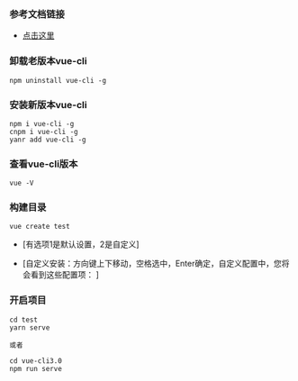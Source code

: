 ### 参考文档链接
- [点击这里](https://blog.csdn.net/qq_39725309/article/details/81558332)
### 卸载老版本vue-cli
```
npm uninstall vue-cli -g
```

### 安装新版本vue-cli
```
npm i vue-cli -g 
cnpm i vue-cli -g
yanr add vue-cli -g
```
### 查看vue-cli版本
```
vue -V
```
### 构建目录
```
vue create test
```
- [有选项1是默认设置，2是自定义]

- [自定义安装：方向键上下移动，空格选中，Enter确定，自定义配置中，您将会看到这些配置项： ]

### 开启项目
```
cd test
yarn serve

或者

cd vue-cli3.0
npm run serve
```





